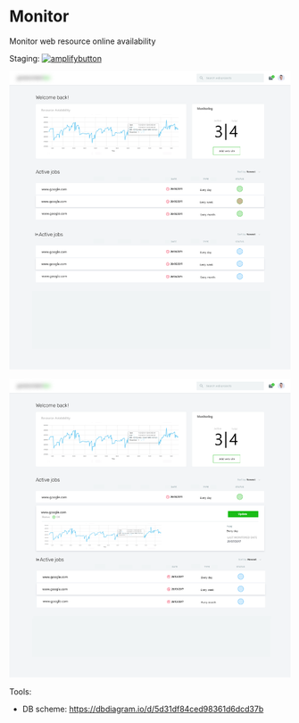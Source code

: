 # Monitor
Monitor web resource online availability

Staging:
[![amplifybutton](https://oneclick.amplifyapp.com/button.svg)](https://console.aws.amazon.com/amplify/home#/deploy?repo=https://github.com/jviaches/Monitor/staging)

![Dashboard](https://github.com/jviaches/Monitor/blob/master/dashboard_ui.png)

![Dashboard - View Item](https://github.com/jviaches/Monitor/blob/master/dashboard_ui_openedItem.png)


Tools:
- DB scheme: https://dbdiagram.io/d/5d31df84ced98361d6dcd37b
